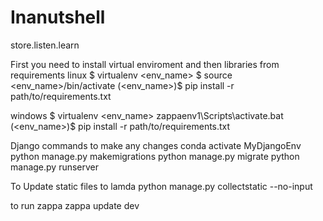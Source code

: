 # Inanutshell
 store.listen.learn

First you need to install virtual enviroment and then libraries from requirements
linux
$ virtualenv <env_name>
$ source <env_name>/bin/activate
(<env_name>)$ pip install -r path/to/requirements.txt

windows
$ virtualenv <env_name>
zappaenv1\\Scripts\\activate.bat
(<env_name>)$ pip install -r path/to/requirements.txt

Django commands to make any changes
conda activate MyDjangoEnv
python manage.py makemigrations
python manage.py migrate
python manage.py runserver 

To Update static files to lamda
python manage.py collectstatic --no-input

to run zappa 
zappa update dev


